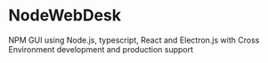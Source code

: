 # NodeWebDesk

NPM GUI using Node.js, typescript, React and Electron.js with Cross Environment development and production support
